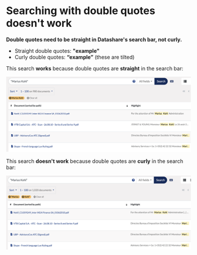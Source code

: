 # Searching with double quotes doesn't work

**Double quotes need to be straight in Datashare's search bar, not curly.**

* Straight double quotes: **"example"**
* Curly double quotes: **“example”** (these are tilted)

This search **works** because double quotes are **straight** in the search bar:

![](<../../../.gitbook/assets/Screenshot 2021-07-08 at 15.15.35 (1) (1) (1) (1) (1) (1) (1).png>)

This search **doesn't work** because double quotes are **curly** in the search bar:

![](../../../.gitbook/assets/screenshot-2021-07-08-at-15.13.00.png)
